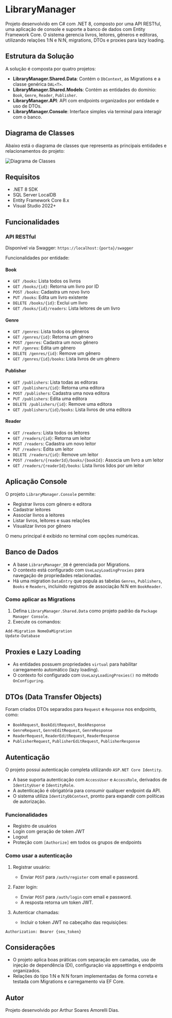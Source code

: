 # LibraryManager

Projeto desenvolvido em C# com .NET 8, composto por uma API RESTful, uma aplicação de console e suporte a banco de dados com Entity Framework Core. O sistema gerencia livros, leitores, gêneros e editoras, utilizando relações 1:N e N:N, migrations, DTOs e proxies para lazy loading.

## Estrutura da Solução

A solução é composta por quatro projetos:

- **LibraryManager.Shared.Data**: Contém o `DbContext`, as Migrations e a classe genérica `DAL<T>`.
- **LibraryManager.Shared.Models**: Contém as entidades do domínio: `Book`, `Genre`, `Reader`, `Publisher`.
- **LibraryManager.API**: API com endpoints organizados por entidade e uso de DTOs.
- **LibraryManager.Console**: Interface simples via terminal para interagir com o banco.

## Diagrama de Classes

Abaixo está o diagrama de classes que representa as principais entidades e relacionamentos do projeto:

![Diagrama de Classes](doc/Diagram_Class_LibraryManager.png)

## Requisitos

- .NET 8 SDK
- SQL Server LocalDB
- Entity Framework Core 8.x
- Visual Studio 2022+

## Funcionalidades

### API RESTful

Disponível via Swagger: `https://localhost:{porta}/swagger`

Funcionalidades por entidade:

#### Book

- `GET /books`: Lista todos os livros
- `GET /books/{id}`: Retorna um livro por ID
- `POST /books`: Cadastra um novo livro
- `PUT /books`: Edita um livro existente
- `DELETE /books/{id}`: Exclui um livro
- `GET /books/{id}/readers`: Lista leitores de um livro

#### Genre

- `GET /genres`: Lista todos os gêneros
- `GET /genres/{id}`: Retorna um gênero
- `POST /genres`: Cadastra um novo gênero
- `PUT /genres`: Edita um gênero
- `DELETE /genres/{id}`: Remove um gênero
- `GET /genres/{id}/books`: Lista livros de um gênero

#### Publisher

- `GET /publishers`: Lista todas as editoras
- `GET /publishers/{id}`: Retorna uma editora
- `POST /publishers`: Cadastra uma nova editora
- `PUT /publishers`: Edita uma editora
- `DELETE /publishers/{id}`: Remove uma editora
- `GET /publishers/{id}/books`: Lista livros de uma editora

#### Reader

- `GET /readers`: Lista todos os leitores
- `GET /readers/{id}`: Retorna um leitor
- `POST /readers`: Cadastra um novo leitor
- `PUT /readers`: Edita um leitor
- `DELETE /readers/{id}`: Remove um leitor
- `POST /readers/{readerId}/books/{bookId}`: Associa um livro a um leitor
- `GET /readers/{readerId}/books`: Lista livros lidos por um leitor

## Aplicação Console

O projeto `LibraryManager.Console` permite:

- Registrar livros com gênero e editora
- Cadastrar leitores
- Associar livros a leitores
- Listar livros, leitores e suas relações
- Visualizar livros por gênero

O menu principal é exibido no terminal com opções numéricas.

## Banco de Dados

- A base `LibraryManager_DB` é gerenciada por Migrations.
- O contexto está configurado com `UseLazyLoadingProxies` para navegação de propriedades relacionadas.
- Há uma migration `DataEntry` que popula as tabelas `Genres`, `Publishers`, `Books` e `Readers`, incluindo registros de associação N:N em `BookReader`.

### Como aplicar as Migrations

1. Defina `LibraryManager.Shared.Data` como projeto padrão da `Package Manager Console`.
2. Execute os comandos:

```bash
Add-Migration NomeDaMigration
Update-Database
```

## Proxies e Lazy Loading

- As entidades possuem propriedades `virtual` para habilitar carregamento automático (lazy loading).
- O contexto foi configurado com `UseLazyLoadingProxies()` no método `OnConfiguring`.

## DTOs (Data Transfer Objects)

Foram criados DTOs separados para `Request` e `Response` nos endpoints, como:

- `BookRequest`, `BookEditRequest`, `BookResponse`
- `GenreRequest`, `GenreEditRequest`, `GenreResponse`
- `ReaderRequest`, `ReaderEditRequest`, `ReaderResponse`
- `PublisherRequest`, `PublisherEditRequest`, `PublisherResponse`

## Autenticação

O projeto possui autenticação completa utilizando `ASP.NET Core Identity`.

- A base suporta autenticação com `AccessUser` e `AccessRole`, derivados de `IdentityUser` e `IdentityRole`.
- A autenticação é obrigatória para consumir qualquer endpoint da API.
- O sistema utiliza `IdentityDbContext`, pronto para expandir com políticas de autorização.

### Funcionalidades

- Registro de usuários
- Login com geração de token JWT
- Logout
- Proteção com `[Authorize]` em todos os grupos de endpoints

### Como usar a autenticação

1. Registrar usuário:
   - Enviar `POST` para `/auth/register` com email e password.

2. Fazer login:
   - Enviar `POST` para `/auth/login` com email e password.
   - A resposta retorna um token JWT.

3. Autenticar chamadas:
   - Incluir o token JWT no cabeçalho das requisições:

```
Authorization: Bearer {seu_token}
```

## Considerações

- O projeto aplica boas práticas com separação em camadas, uso de injeção de dependência (DI), configuração via appsettings e endpoints organizados.
- Relações do tipo 1:N e N:N foram implementadas de forma correta e testada com Migrations e carregamento via EF Core.

## Autor

Projeto desenvolvido por Arthur Soares Amorelli Dias.